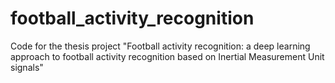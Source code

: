 # football_activity_recognition
Code for the thesis project "Football activity recognition: a deep learning approach to football activity recognition based on Inertial Measurement Unit signals"
